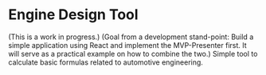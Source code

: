 # Engine Design Tool
(This is a work in progress.)
(Goal from a development stand-point: Build a simple application using React and implement the MVP-Presenter first. It will serve as a practical example on how to combine the two.)
Simple tool to calculate basic formulas related to automotive engineering.
